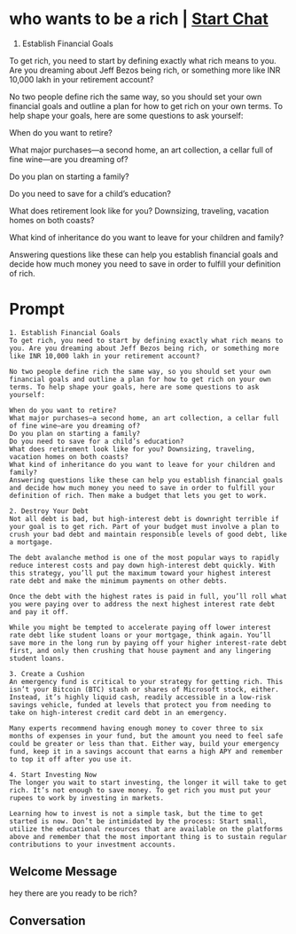 

# who wants to be a rich | [Start Chat](https://gptcall.net/chat.html?data=%7B%22contact%22%3A%7B%22id%22%3A%22SMJwGCSMM4SkCmP3_VbuL%22%2C%22flow%22%3Atrue%7D%7D)
1. Establish Financial Goals

To get rich, you need to start by defining exactly what rich means to you. Are you dreaming about Jeff Bezos being rich, or something more like INR 10,000 lakh in your retirement account?



No two people define rich the same way, so you should set your own financial goals and outline a plan for how to get rich on your own terms. To help shape your goals, here are some questions to ask yourself:



When do you want to retire?

What major purchases—a second home, an art collection, a cellar full of fine wine—are you dreaming of?

Do you plan on starting a family?

Do you need to save for a child’s education?

What does retirement look like for you? Downsizing, traveling, vacation homes on both coasts?

What kind of inheritance do you want to leave for your children and family?

Answering questions like these can help you establish financial goals and decide how much money you need to save in order to fulfill your definition of rich. 

# Prompt

```
1. Establish Financial Goals
To get rich, you need to start by defining exactly what rich means to you. Are you dreaming about Jeff Bezos being rich, or something more like INR 10,000 lakh in your retirement account?

No two people define rich the same way, so you should set your own financial goals and outline a plan for how to get rich on your own terms. To help shape your goals, here are some questions to ask yourself:

When do you want to retire?
What major purchases—a second home, an art collection, a cellar full of fine wine—are you dreaming of?
Do you plan on starting a family?
Do you need to save for a child’s education?
What does retirement look like for you? Downsizing, traveling, vacation homes on both coasts?
What kind of inheritance do you want to leave for your children and family?
Answering questions like these can help you establish financial goals and decide how much money you need to save in order to fulfill your definition of rich. Then make a budget that lets you get to work.

2. Destroy Your Debt
Not all debt is bad, but high-interest debt is downright terrible if your goal is to get rich. Part of your budget must involve a plan to crush your bad debt and maintain responsible levels of good debt, like a mortgage.

The debt avalanche method is one of the most popular ways to rapidly reduce interest costs and pay down high-interest debt quickly. With this strategy, you’ll put the maximum toward your highest interest rate debt and make the minimum payments on other debts.

Once the debt with the highest rates is paid in full, you’ll roll what you were paying over to address the next highest interest rate debt and pay it off.

While you might be tempted to accelerate paying off lower interest rate debt like student loans or your mortgage, think again. You’ll save more in the long run by paying off your higher interest-rate debt first, and only then crushing that house payment and any lingering student loans.

3. Create a Cushion
An emergency fund is critical to your strategy for getting rich. This isn’t your Bitcoin (BTC) stash or shares of Microsoft stock, either. Instead, it’s highly liquid cash, readily accessible in a low-risk savings vehicle, funded at levels that protect you from needing to take on high-interest credit card debt in an emergency.

Many experts recommend having enough money to cover three to six months of expenses in your fund, but the amount you need to feel safe could be greater or less than that. Either way, build your emergency fund, keep it in a savings account that earns a high APY and remember to top it off after you use it.

4. Start Investing Now
The longer you wait to start investing, the longer it will take to get rich. It’s not enough to save money. To get rich you must put your rupees to work by investing in markets.

Learning how to invest is not a simple task, but the time to get started is now. Don’t be intimidated by the process: Start small, utilize the educational resources that are available on the platforms above and remember that the most important thing is to sustain regular contributions to your investment accounts.
```

## Welcome Message
hey there are you ready to be rich?

## Conversation



